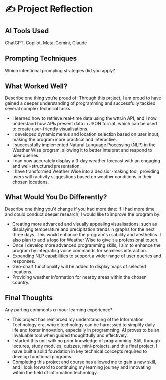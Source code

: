 
# ✍️ Project Reflection

## AI Tools Used
ChatGPT, Copilot, Meta, Gemini, Claude

## Prompting Techniques
Which intentional prompting strategies did you apply?

## What Worked Well?
Describe one thing you’re proud of:
Through this project, I am proud to have gained a deeper understanding of programming and successfully tackled several complex technical tasks.
- I learned how to retrieve real-time data using the wttr.in API, and I now understand how APIs present data in JSON format, which can be used to create user-friendly visualisations.
- I developed dynamic menus and location selection based on user input, making the program more practical and interactive.
- I successfully implemented Natural Language Processing (NLP) in the Weather Wise program, allowing it to better interpret and respond to user queries.
- I can now accurately display a 3-day weather forecast with an engaging and well-structured presentation.
- I have transformed Weather Wise into a decision-making tool, providing users with activity suggestions based on weather conditions in their chosen locations.

## What Would You Do Differently?
Describe one thing you'd change if you had more time:
If I had more time and could conduct deeper research, I would like to improve the program by:
- Creating more advanced and visually appealing visualisations, such as displaying temperature and precipitation trends in graphs for the next three days. This would enhance the program's usability and aesthetics. I also plan to add a logo for Weather Wise to give it a professional touch.
- Once I develop more advanced programming skills, I aim to enhance the program by integrating voice commands for seamless interaction.
- Expanding NLP capabilities to support a wider range of user queries and responses.
- Geo-chart functionality will be added to display maps of selected locations.
- Providing weather information for nearby areas within the chosen country.

## Final Thoughts
Any parting comments on your learning experience?
- This project has reinforced my understanding of the Information Technology era, where technology can be harnessed to simplify daily life and foster innovation, especially in programming. AI proves to be an invaluable tool when guided thoughtfully and effectively.
- I started this unit with no prior knowledge of programming. Still, through lectures, study modules, quizzes, mini-projects, and this final project, I have built a solid foundation in key technical concepts required to develop functional programs.
- Completing this project and course has allowed me to gain a new skill, and I look forward to continuing my learning journey and innovating within the field of information technology.

